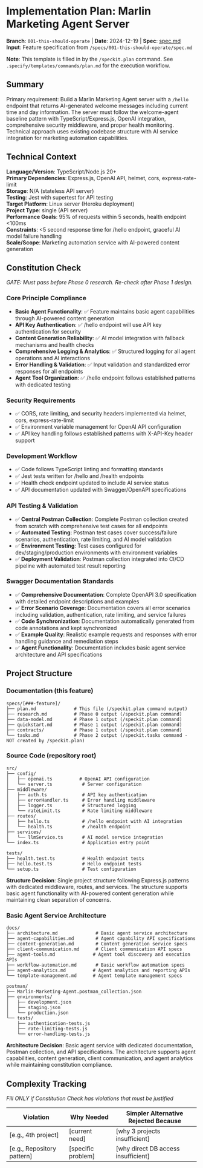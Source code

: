 # Implementation Plan: Marlin Marketing Agent Server

**Branch**: `001-this-should-operate` | **Date**: 2024-12-19 | **Spec**: [spec.md](./spec.md)
**Input**: Feature specification from `/specs/001-this-should-operate/spec.md`

**Note**: This template is filled in by the `/speckit.plan` command. See `.specify/templates/commands/plan.md` for the execution workflow.

## Summary

Primary requirement: Build a Marlin Marketing Agent server with a `/hello` endpoint that returns AI-generated welcome messages including current time and day information. The server must follow the welcome-agent baseline pattern with TypeScript/Express.js, OpenAI integration, comprehensive security middleware, and proper health monitoring. Technical approach uses existing codebase structure with AI service integration for marketing automation capabilities.

## Technical Context

<!--
  ACTION REQUIRED: Replace the content in this section with the technical details
  for the project. The structure here is presented in advisory capacity to guide
  the iteration process.
-->

**Language/Version**: TypeScript/Node.js 20+  
**Primary Dependencies**: Express.js, OpenAI API, helmet, cors, express-rate-limit  
**Storage**: N/A (stateless API server)  
**Testing**: Jest with supertest for API testing  
**Target Platform**: Linux server (Heroku deployment)  
**Project Type**: single (API server)  
**Performance Goals**: 95% of requests within 5 seconds, health endpoint <100ms  
**Constraints**: <5 second response time for /hello endpoint, graceful AI model failure handling  
**Scale/Scope**: Marketing automation service with AI-powered content generation

## Constitution Check

*GATE: Must pass before Phase 0 research. Re-check after Phase 1 design.*

### Core Principle Compliance

- **Basic Agent Functionality**: ✅ Feature maintains basic agent capabilities through AI-powered content generation
- **API Key Authentication**: ✅ /hello endpoint will use API key authentication for security
- **Content Generation Reliability**: ✅ AI model integration with fallback mechanisms and health checks
- **Comprehensive Logging & Analytics**: ✅ Structured logging for all agent operations and AI interactions
- **Error Handling & Validation**: ✅ Input validation and standardized error responses for all endpoints
- **Agent Tool Organization**: ✅ /hello endpoint follows established patterns with dedicated testing

### Security Requirements

- ✅ CORS, rate limiting, and security headers implemented via helmet, cors, express-rate-limit
- ✅ Environment variable management for OpenAI API configuration
- ✅ API key handling follows established patterns with X-API-Key header support

### Development Workflow

- ✅ Code follows TypeScript linting and formatting standards
- ✅ Jest tests written for /hello and /health endpoints
- ✅ Health check endpoint updated to include AI service status
- ✅ API documentation updated with Swagger/OpenAPI specifications

### API Testing & Validation

- ✅ **Central Postman Collection**: Complete Postman collection created from scratch with comprehensive test cases for all endpoints
- ✅ **Automated Testing**: Postman test cases cover success/failure scenarios, authentication, rate limiting, and AI model validation
- ✅ **Environment Testing**: Test cases configured for dev/staging/production environments with environment variables
- ✅ **Deployment Validation**: Postman collection integrated into CI/CD pipeline with automated test result reporting

### Swagger Documentation Standards

- ✅ **Comprehensive Documentation**: Complete OpenAPI 3.0 specification with detailed endpoint descriptions and examples
- ✅ **Error Scenario Coverage**: Documentation covers all error scenarios including validation, authentication, rate limiting, and service failures
- ✅ **Code Synchronization**: Documentation automatically generated from code annotations and kept synchronized
- ✅ **Example Quality**: Realistic example requests and responses with error handling guidance and remediation steps
- ✅ **Agent Functionality**: Documentation includes basic agent service architecture and API specifications

## Project Structure

### Documentation (this feature)

```
specs/[###-feature]/
├── plan.md              # This file (/speckit.plan command output)
├── research.md          # Phase 0 output (/speckit.plan command)
├── data-model.md        # Phase 1 output (/speckit.plan command)
├── quickstart.md        # Phase 1 output (/speckit.plan command)
├── contracts/           # Phase 1 output (/speckit.plan command)
└── tasks.md             # Phase 2 output (/speckit.tasks command - NOT created by /speckit.plan)
```

### Source Code (repository root)

```
src/
├── config/
│   ├── openai.ts          # OpenAI API configuration
│   └── server.ts           # Server configuration
├── middleware/
│   ├── auth.ts             # API key authentication
│   ├── errorHandler.ts     # Error handling middleware
│   ├── logger.ts           # Structured logging
│   └── rateLimit.ts        # Rate limiting middleware
├── routes/
│   ├── hello.ts            # /hello endpoint with AI integration
│   └── health.ts           # /health endpoint
├── services/
│   └── llmService.ts       # AI model service integration
└── index.ts                # Application entry point

tests/
├── health.test.ts          # Health endpoint tests
├── hello.test.ts           # Hello endpoint tests
└── setup.ts                # Test configuration
```

**Structure Decision**: Single project structure following Express.js patterns with dedicated middleware, routes, and services. The structure supports basic agent functionality with AI-powered content generation while maintaining clean separation of concerns.

### Basic Agent Service Architecture

```
docs/
├── architecture.md              # Basic agent service architecture
├── agent-capabilities.md        # Agent capability API specifications
├── content-generation.md        # Content generation service specs
├── client-communication.md      # Client communication API specs
├── agent-tools.md              # Agent tool discovery and execution APIs
├── workflow-automation.md       # Basic workflow automation specs
├── agent-analytics.md          # Agent analytics and reporting APIs
└── template-management.md      # Agent template management specs

postman/
├── Marlin-Marketing-Agent.postman_collection.json
├── environments/
│   ├── development.json
│   ├── staging.json
│   └── production.json
└── tests/
    ├── authentication-tests.js
    ├── rate-limiting-tests.js
    └── error-handling-tests.js
```

**Architecture Decision**: Basic agent service with dedicated documentation, Postman collection, and API specifications. The architecture supports agent capabilities, content generation, client communication, and agent analytics while maintaining constitution compliance.

## Complexity Tracking

*Fill ONLY if Constitution Check has violations that must be justified*

| Violation | Why Needed | Simpler Alternative Rejected Because |
|-----------|------------|-------------------------------------|
| [e.g., 4th project] | [current need] | [why 3 projects insufficient] |
| [e.g., Repository pattern] | [specific problem] | [why direct DB access insufficient] |
